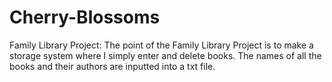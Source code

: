 # Cherry-Blossoms

Family Library Project:
The point of the Family Library Project is to make a storage system where I simply enter and delete books.
The names of all the books and their authors are inputted into a txt file.

